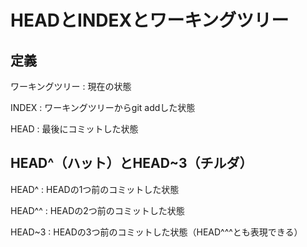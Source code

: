 ﻿# HEADとINDEXとワーキングツリー

## 定義

ワーキングツリー
: 現在の状態

INDEX
: ワーキングツリーからgit addした状態

HEAD
: 最後にコミットした状態

## HEAD^（ハット）とHEAD~3（チルダ）

HEAD^
: HEADの1つ前のコミットした状態

HEAD^^
: HEADの2つ前のコミットした状態

HEAD~3
: HEADの3つ前のコミットした状態（HEAD^^^とも表現できる）
